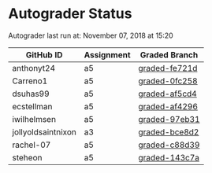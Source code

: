 # Autograder Status
Autograder last run at: November 07, 2018 at 15:20

| GitHub ID | Assignment | Graded Branch |
|-----------|------------|---------------|
| anthonyt24 | a5 | [graded-fe721d](https://github.com/Fall2018COMP401-001/a5-anthonyt24/tree/graded-fe721d) | 
| Carreno1 | a5 | [graded-0fc258](https://github.com/Fall2018COMP401-001/a5-Carreno1/tree/graded-0fc258) | 
| dsuhas99 | a5 | [graded-af5cd4](https://github.com/Fall2018COMP401-001/a5-dsuhas99/tree/graded-af5cd4) | 
| ecstellman | a5 | [graded-af4296](https://github.com/Fall2018COMP401-001/a5-ecstellman/tree/graded-af4296) | 
| iwilhelmsen | a5 | [graded-97eb31](https://github.com/Fall2018COMP401-001/a5-iwilhelmsen/tree/graded-97eb31) | 
| jollyoldsaintnixon | a3 | [graded-bce8d2](https://github.com/Fall2018COMP401-001/a3-jollyoldsaintnixon/tree/graded-bce8d2) | 
| rachel-07 | a5 | [graded-c88d39](https://github.com/Fall2018COMP401-001/a5-rachel-07/tree/graded-c88d39) | 
| steheon | a5 | [graded-143c7a](https://github.com/Fall2018COMP401-001/a5-steheon/tree/graded-143c7a) | 
